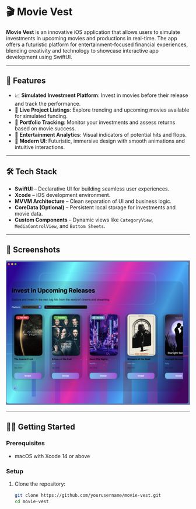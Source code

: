 # 🎬 Movie Vest

**Movie Vest** is an innovative iOS application that allows users to simulate investments in upcoming movies and productions in real-time. The app offers a futuristic platform for entertainment-focused financial experiences, blending creativity and technology to showcase interactive app development using SwiftUI.

---

## 🚀 Features

- 📈 **Simulated Investment Platform**: Invest in movies before their release and track the performance.
- 🎥 **Live Project Listings**: Explore trending and upcoming movies available for simulated funding.
- 💼 **Portfolio Tracking**: Monitor your investments and assess returns based on movie success.
- 🧠 **Entertainment Analytics**: Visual indicators of potential hits and flops.
- 🌙 **Modern UI**: Futuristic, immersive design with smooth animations and intuitive interactions.

---

## 🛠️ Tech Stack

- **SwiftUI** – Declarative UI for building seamless user experiences.
- **Xcode** – iOS development environment.
- **MVVM Architecture** – Clean separation of UI and business logic.
- **CoreData (Optional)** – Persistent local storage for investments and movie data.
- **Custom Components** – Dynamic views like `CategoryView`, `MediaControlView`, and `Bottom Sheets`.

---

## 📸 Screenshots

![image alt](https://github.com/Adesh2204/MovieVest/blob/2509627ba2babd8d4362a3f47bd1e55d92559b34/MovieVestImage.png)

---

## 🧑‍💻 Getting Started

### Prerequisites

- macOS with Xcode 14 or above
  
### Setup

1. Clone the repository:
   ```bash
   git clone https://github.com/yourusername/movie-vest.git
   cd movie-vest
